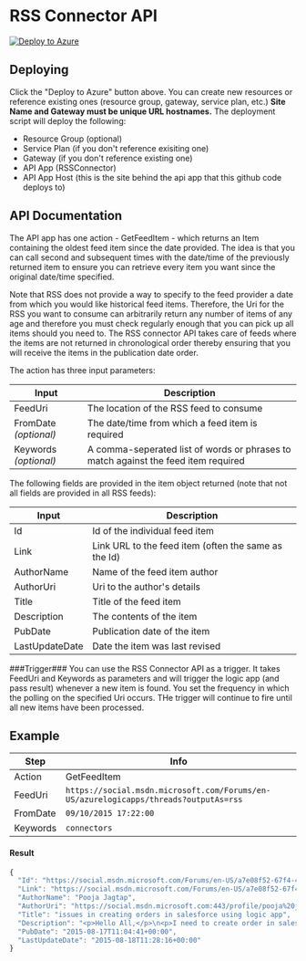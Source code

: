 # RSS Connector API
[![Deploy to Azure](http://azuredeploy.net/deploybutton.png)](https://azuredeploy.net/)

## Deploying ##
Click the "Deploy to Azure" button above.  You can create new resources or reference existing ones (resource group, gateway, service plan, etc.)  **Site Name and Gateway must be unique URL hostnames.**  The deployment script will deploy the following:
 * Resource Group (optional)
 * Service Plan (if you don't reference exisiting one)
 * Gateway (if you don't reference existing one)
 * API App (RSSConnector)
 * API App Host (this is the site behind the api app that this github code deploys to)

## API Documentation ##
The API app has one action - GetFeedItem - which returns an Item containing the oldest feed item since the date provided. The idea is that you can call second and subsequent times with the date/time of the previously returned item to ensure you can retrieve every item you want since the original date/time specified.

Note that RSS does not provide a way to specify to the feed provider a date from which you would like historical feed items. Therefore, the Uri for the RSS you want to consume can arbitrarily return any number of items of any age and therefore you must check regularly enough that you can pick up all items should you need to. The RSS connector API takes care of feeds where the items are not returned in chronological order thereby ensuring that you will receive the items in the publication date order.

The action has three input parameters:

| Input | Description |
| ----- | ----- |
| FeedUri | The location of the RSS feed to consume |
| FromDate *(optional)* | The date/time from which a feed item is required |
| Keywords *(optional)* | A comma-seperated list of words or phrases to match against the feed item required |

The following fields are provided in the item object returned (note that not all fields are provided in all RSS feeds):

| Input | Description |
| ----- | ----- |
| Id | Id of the individual feed item |
| Link | Link URL to the feed item (often the same as the Id) |
| AuthorName | Name of the feed item author |
| AuthorUri | Uri to the author's details |
| Title | Title of the feed item |
| Description | The contents of the item |
| PubDate | Publication date of the item |
| LastUpdateDate | Date the item was last revised |

###Trigger###
You can use the RSS Connector API as a trigger.  It takes FeedUri and Keywords as parameters and will trigger the logic app (and pass result) whenever a new item is found.  You set the frequency in which the polling on the specified Uri occurs. THe trigger will continue to fire until all new items have been processed.

## Example ##
| Step   | Info |
|----|----|
| Action | GetFeedItem |
| FeedUri | `https://social.msdn.microsoft.com/Forums/en-US/azurelogicapps/threads?outputAs=rss` |
| FromDate | `09/10/2015 17:22:00` |
| Keywords | `connectors` |

#### Result ####
```javascript
{
  "Id": "https://social.msdn.microsoft.com/Forums/en-US/a7e08f52-67f4-450b-b331-469d2ef782c5/issues-in-creating-orders-in-salesforce-using-logic-app?forum=azurelogicapps",
  "Link": "https://social.msdn.microsoft.com/Forums/en-US/a7e08f52-67f4-450b-b331-469d2ef782c5/issues-in-creating-orders-in-salesforce-using-logic-app?forum=azurelogicapps",
  "AuthorName": "Pooja Jagtap",
  "AuthorUri": "https://social.msdn.microsoft.com:443/profile/pooja%20jagtap/?type=forum",
  "Title": "issues in creating orders in salesforce using logic app",
  "Description": "<p>Hello All,</p>\n<p>I need to create order in salesforce by getting data from Dynamics CRM.</p>\n<p>For that i have created SQL connector which will pick newly created order in dynamics CRM database.</p>\n<p>But when i am picking salesforce connector, i am getting option for all other entities to create,or update or delete like account,contacts etc.</p>\n<p>But i am not getting option in actions list of salesforce to create Order.</p>\n<p>Please suggest what i need to do so that i will get option of creating order in Salesforce connector actions list.</p>\n<p>Thnaks in advance.</p>\n<p></p>\n<p></p>\n<p></p>\n<hr>\n<p>Pooja Jagtap Software Engineer KPIT Cummins</p>",
  "PubDate": "2015-08-17T11:04:41+00:00",
  "LastUpdateDate": "2015-08-18T11:28:16+00:00"
}
```


